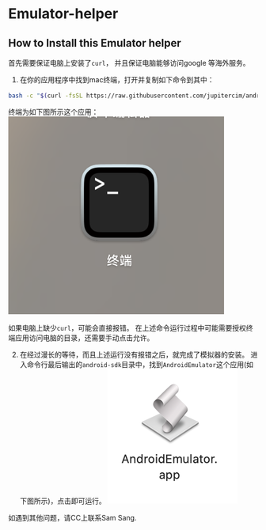 # Emulator-helper

## How to Install this Emulator helper

首先需要保证电脑上安装了`curl`， 并且保证电脑能够访问google 等海外服务。

1. 在你的应用程序中找到mac终端，打开并复制如下命令到其中：
```bash
bash -c "$(curl -fsSL https://raw.githubusercontent.com/jupitercim/android-emulator-helper/refs/heads/main/sdksetup.sh)"
```

终端为如下图所示这个应用：
![](https://raw.githubusercontent.com/jupitercim/android-emulator-helper/refs/heads/main/pic/terms.png)

如果电脑上缺少`curl`，可能会直接报错。
在上述命令运行过程中可能需要授权终端应用访问电脑的目录，还需要手动点击允许。

2. 在经过漫长的等待，而且上述运行没有报错之后，就完成了模拟器的安装。
进入命令行最后输出的`android-sdk`目录中，找到`AndroidEmulator`这个应用(如下图所示)，点击即可运行。
![](https://raw.githubusercontent.com/jupitercim/android-emulator-helper/refs/heads/main/pic/emulator.png)

如遇到其他问题，请CC上联系Sam Sang.
